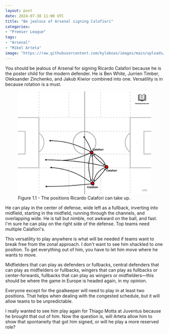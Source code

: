 ```yaml
---
layout: post
date: 2024-07-30 11:00 UTC
title: "Be jealous of Arsenal signing Calafiori"
categories:
- "Premier League"
tags:
- "Arsenal"
- "Mikel Arteta"
image: "https://raw.githubusercontent.com/kyleboas/images/main/uploads/2024/07/26/Image-26Jul2024_00:43:59.png"
---
```


You should be jealous of Arsenal for signing Ricardo Calafori because he is the poster child for the modern defender. He is Ben White, Jurrien Timber, Oleksander Zinchenko, and Jakub Kiwior combined into one. Versatility is in because rotation is a must.

<!---more--->

<figure>
    <img src="https://raw.githubusercontent.com/kyleboas/images/main/uploads/2024/07/26/Image-26Jul2024_00:43:49.png">
    <figcaption>Figure 1.1 - The positions Ricardo Calafori can take up.</figcaption>
</figure>

He can play in the center of defense, wide left as a fullback, inverting into midfield, starting in the midfield, running through the channels, and overlapping wide. He is tall but nimble, not awkward on the ball, and fast. I'm sure he can play on the right side of the defense. Top teams need multiple Calafiori's. 

This versatility to play anywhere is what will be needed if teams want to break free from the zonal approach. I don't want to see him shackled to one position. To get everything out of him, you have to let him move where he wants to move. 

Midfielders that can play as defenders or fullbacks, central defenders that can play as midfielders or fullbacks, wingers that can play as fullbacks or center-forwards, fullbacks that can play as wingers or midfielders—this should be where the game in Europe is headed again, in my opinion. 

Everyone except for the goalkeeper will need to play in at least two positions. That helps when dealing with the congested schedule, but it will allow teams to be unpredictable. 

I really wanted to see him play again for Thiago Motta at Juventus because he brought that out of him. Now the question is, will Arteta allow him to show that spontaneity that got him signed, or will he play a more reserved role?
